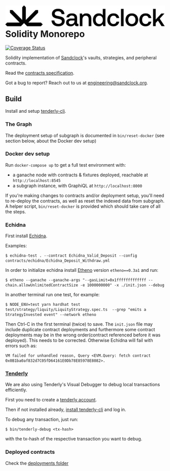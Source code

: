 # ![Sandclock Logo + Wordmark](./sc_logo.png) Solidity Monorepo

[![Coverage Status](https://coveralls.io/repos/github/lindy-labs/sc_solidity-contracts/badge.svg?branch=main&kill_cache=1)](https://coveralls.io/github/lindy-labs/sc_solidity-contracts)

Solidity implementation of [Sandclock](https://sandclock.org)'s vaults, strategies, and peripheral contracts.

Read the [contracts specification](./documentation/spec.md).

Got a bug to report? Reach out to us at [engineering@sandclock.org](mailto:engineering@sandclock.org?subject=[URGENT]%20Bug%20Report).

## Build

Install and setup [tenderly-cli](https://github.com/Tenderly/tenderly-cli).

### The Graph

The deployment setup of subgraph is documented in `bin/reset-docker` (see
section below, about the Docker dev setup)

### Docker dev setup

Run `docker-compose up` to get a full test environment with:

- a ganache node with contracts & fixtures deployed, reachable at
  `http://localhost:8545`
- a subgraph instance, with GraphiQL at `http://localhost:8000`

If you're making changes to contracts and/or deployment setup, you'll need to
re-deploy the contracts, as well as reset the indexed data from subgraph.
A helper script, `bin/reset-docker` is provided which should take care of all
the steps.

### Echidna

First install [Echidna].

Examples:

```
$ echidna-test . --contract Echidna_Valid_Deposit --config contracts/echidna/Echidna_Deposit_Withdraw.yml
```

In order to initialize echidna install [Etheno] version `etheno==0.3a1` and run:

```
$ etheno --ganache --ganache-args "--gasLimit=0x1fffffffffffff --chain.allowUnlimitedContractSize -e 1000000000" -x ./init.json --debug
```

In another terminal run one test, for example:

```
$ NODE_ENV=test yarn hardhat test test/strategy/liquity/LiquityStrategy.spec.ts  --grep "emits a StrategyInvested event" --network etheno
```

Then Ctrl-C in the first terminal (twice) to save. The `init.json`
file may include duplicate contract deployments and furthermore some
contract deployments may be in the wrong order(contract referenced
before it was deployed). This needs to be corrected. Otherwise Echidna
will fail with errors such as:

```
VM failed for unhandled reason, Query <EVM.Query: fetch contract 0x0B1ba0af832d7C05fD64161E0Db78E85978E8082>.
```

[echidna]: https://github.com/crytic/echidna
[etheno]: https://github.com/crytic/etheno

### [Tenderly](https://tenderly.co/)

We are also using Tenderly's Visual Debugger to debug local transactions efficiently.

First you need to create a [tenderly account](https://dashboard.tenderly.co/register).

Then if not installed already, [install tenderly-cli](https://github.com/Tenderly/tenderly-cli#installation) and log in.

To debug any transaction, just run:

```
$ bin/tenderly-debug <tx-hash>
```

with the tx-hash of the respective transaction you want to debug.

### Deployed contracts

Check the [deployments folder](./deployments)

